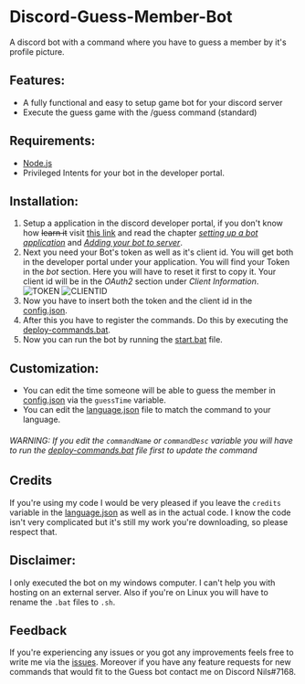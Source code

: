 # Discord-Guess-Member-Bot
A discord bot with a command where you have to guess a member by it's profile picture.


## Features:
- A fully functional and easy to setup game bot for your discord server
- Execute the guess game with the /guess command (standard)


## Requirements:
- [Node.js](https://nodejs.org/en/download/)
- Privileged Intents for your bot in the developer portal.


## Installation:
1. Setup a application in the discord developer portal, if you don't know how ~~learn it~~ visit [this link][1] and read the chapter [*setting up a bot application*][2] and [*Adding your bot to server*][3].
2. Next you need your Bot's token as well as it's client id. You will get both in the developer portal under your application. You will find your Token in the *bot* section. Here you will have to reset it first to copy it. Your client id will be in the *OAuth2* section under *Client Information*.
![TOKEN][4] ![CLIENTID][5]
3. Now you have to insert both the token and the client id in the [config.json](../main/config.json).
4. After this you have to register the commands. Do this by executing the [deploy-commands.bat](../main/deploy-commands.bat).
5. Now you can run the bot by running the [start.bat](../main/start.bat) file.


## Customization:
* You can edit the time someone will be able to guess the member in [config.json](../main/config.json) via the `guessTime` variable.
* You can edit the [language.json](../main/language.json) file to match the command to your language.
###### WARNING: If you edit the `commandName` or `commandDesc` variable you will have to run the [deploy-commands.bat](../main/deploy-commands.bat) file first to update the command


## Credits
If you're using my code I would be very pleased if you leave the `credits` variable in the [language.json](../main/language.json) as well as in the actual code. I know the code isn't very complicated but it's still my work you're downloading, so please respect that.

## Disclaimer:
I only executed the bot on my windows computer. I can't help you with hosting on an external server. Also if you're on Linux you will have to rename the `.bat` files to `.sh`.


## Feedback
If you're experiencing any issues or you got any improvements feels free to write me via the [issues](../../issues). Moreover if you have any feature requests for new commands that would fit to the Guess bot contact me on Discord Nils#7168.




[1]: https://discordjs.guide/
[2]: https://discordjs.guide/preparations/setting-up-a-bot-application.html
[3]: https://discordjs.guide/preparations/adding-your-bot-to-servers.html
[4]: https://cloud.n1lzh.de/s/89RBEjy98tB7ZaJ/preview
[5]: https://cloud.n1lzh.de/s/YX2TQ5wRWoWtiCr/preview
